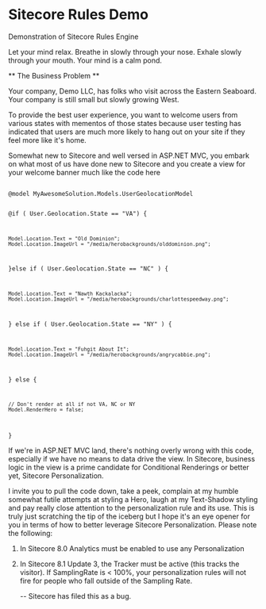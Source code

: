 # Sitecore Rules Demo
Demonstration of Sitecore Rules Engine

Let your mind relax.  Breathe in slowly through your nose.  Exhale slowly through your mouth.  Your mind is a calm pond.

** The Business Problem **

Your company, Demo LLC, has folks who visit across the Eastern Seaboard.  Your company is still small but slowly growing West.

To provide the best user experience, you want to welcome users from various states with mementos of those states because user testing
has indicated that users are much more likely to hang out on your site if they feel more like it's home.

Somewhat new to Sitecore and well versed in ASP.NET MVC, you embark on what most of us have done new to Sitecore and you create a view for your welcome banner much like the code here

<code>
@model MyAwesomeSolution.Models.UserGeolocationModel

@if ( User.Geolocation.State == "VA")
{
    
    Model.Location.Text = "Old Dominion";
    Model.Location.ImageUrl = "/media/herobackgrounds/olddominion.png";
}else if ( User.Geolocation.State == "NC" )
{
    
    Model.Location.Text = "Nawth Kackalacka";
    Model.Location.ImageUrl = "/media/herobackgrounds/charlottespeedway.png";
}
else if ( User.Geolocation.State == "NY" )
{
    
    Model.Location.Text = "Fuhgit About It";
    Model.Location.ImageUrl = "/media/herobackgrounds/angrycabbie.png";
}
else
{
    
    // Don't render at all if not VA, NC or NY
    Model.RenderHero = false;
}
</code>

If we're in ASP.NET MVC land, there's nothing overly wrong with this code, especially if we have no means to data drive the view.  In Sitecore, business logic in the view is a prime candidate for Conditional Renderings or better yet, Sitecore Personalization.

I invite you to pull the code down, take a peek, complain at my humble somewhat futile attempts at styling a Hero, laugh at my Text-Shadow styling and pay really close attention to the personalization rule and its use.
This is truly just scratching the tip of the iceberg but I hope it's an eye opener for you in terms of how to better leverage Sitecore Personalization.
Please note the following:

1) In Sitecore 8.0 Analytics must be enabled to use any Personalization

2) In Sitecore 8.1 Update 3, the Tracker must be active (this tracks the visitor).  If SamplingRate is < 100%, your personalization rules will not fire for people who fall outside of the Sampling Rate.

    -- Sitecore has filed this as a bug.
